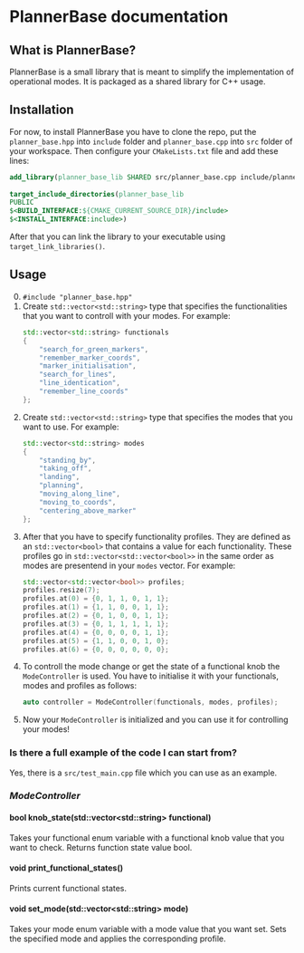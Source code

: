 # PlannerBase documentation

## What is PlannerBase?

PlannerBase is a small library that is meant to simplify the implementation of operational modes. It is packaged as a shared library for C++ usage.

## Installation

For now, to install PlannerBase you have to clone the repo, put the `planner_base.hpp` into `include` folder  and `planner_base.cpp` into `src` folder of your workspace. Then configure your `CMakeLists.txt` file and add these lines:

```CMake
add_library(planner_base_lib SHARED src/planner_base.cpp include/planner_base.hpp)
  
target_include_directories(planner_base_lib
PUBLIC
$<BUILD_INTERFACE:${CMAKE_CURRENT_SOURCE_DIR}/include>
$<INSTALL_INTERFACE:include>)
```

After that you can link the library to your executable using `target_link_libraries()`.

## Usage
0. `#include "planner_base.hpp"`
1. Create `std::vector<std::string>` type that specifies the functionalities that you want to controll with your modes. For example:
	```cpp
    std::vector<std::string> functionals
    {
        "search_for_green_markers",
        "remember_marker_coords",
        "marker_initialisation",
        "search_for_lines",
        "line_identication",
        "remember_line_coords"
    };
	```
2. Create `std::vector<std::string>` type that specifies the modes that you want to use. For example:
	```cpp
    std::vector<std::string> modes
    {
        "standing_by",
        "taking_off",
        "landing",
        "planning",
        "moving_along_line",
        "moving_to_coords",
        "centering_above_marker"
    };
	```
3. After that you have to specify functionality profiles. They are defined as an `std::vector<bool>` that contains a value for each functionality. These profiles go in `std::vector<std::vector<bool>>` in the same order as modes are presentend in your `modes` vector. For example:
	```cpp
	std::vector<std::vector<bool>> profiles;
	profiles.resize(7);
	profiles.at(0) = {0, 1, 1, 0, 1, 1};
	profiles.at(1) = {1, 1, 0, 0, 1, 1};
	profiles.at(2) = {0, 1, 0, 0, 1, 1};
	profiles.at(3) = {0, 1, 1, 1, 1, 1};
	profiles.at(4) = {0, 0, 0, 0, 1, 1};
	profiles.at(5) = {1, 1, 0, 0, 1, 0};
	profiles.at(6) = {0, 0, 0, 0, 0, 0};
	```
4. To controll the mode change or get the state of a functional knob the `ModeController` is used. You have to initialise it with your functionals, modes and profiles as follows:
	```cpp
	auto controller = ModeController(functionals, modes, profiles);
	```
5. Now your `ModeController` is initialized and you can use it for controlling your modes!

### Is there a full example of the code I can start from?

Yes, there is a `src/test_main.cpp` file which you can use as an example.

### ***ModeController***

#### **bool knob_state(std::vector\<std::string\> functional)**

Takes your functional enum variable with a functional knob value that you want to check. Returns function state value bool.

#### **void print_functional_states()**

Prints current functional states.

#### **void set_mode(std::vector\<std::string\> mode)**

Takes your mode enum variable with a mode value that you want set. Sets the specified mode and applies the corresponding profile.
